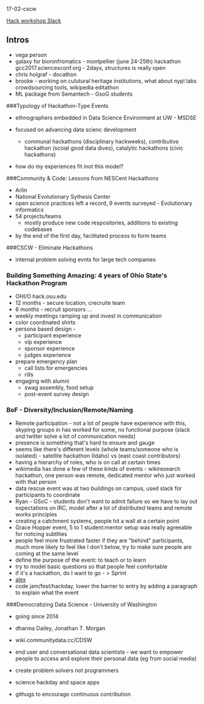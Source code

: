 17-02-cscw

[Hack workshop Slack](https://hackathonworkshop.slack.com/messages/general/)

## Intros

* vega person
* galaxy for bioninfromatics - montpellier (june 24-25th) hackathon gcc2017.sciencesconf.org - 2days, structures is really open
* chris holgraf - docathon
* brooke - working on culutural heritage institutions, what about nypl labs crowdsourcing tools, wikipedia editathon
* ML package from Semantech - GsoG students


###Typology of Hackathon-Type Events

* ethnographers embedded in Data Science Environment at UW - MSDSE
* focused on advancing data scienc development
	* communal hackathons (disciplinary hackweeks), contributive hackathon (scoial good data dives), catalytic hackathons (civic hackathons)

* how do my experiences fit inot this model?

###Community & Code: Lessons from NESCent Hackathons

* Arlin
* National Evolutionary Sythesis Center
* open science practices left a record, 9 events surveyed - Evolutionary informatics
* 54 projects/teams
	* mostly produce new code respositories, additions to existing codebases
* by the end of the first day, facilitated process to form teams

###CSCW - Eliminate Hackathons
* internal problem solving evnts for large tech companies

### Building Something Amazing: 4 years of Ohio State's Hackathon Program

* OHI/O hack.osu.edu
* 12 months - secure location, crecruite team
* 6 months - recruit sponsors
...
* weekly meetings ramping up and invest in communication
* color coordinated shirts
* persona based design - 
	* participant experience
	* vip experience
	* sponsor experience
	* judges experience
* prepare emergency plan
	* call lists for emergencies
	* rills
* engaging with alumni
	* swag assembly, food setup
	* post-event survey design

### BoF - Diversity/Inclusion/Remote/Naming

* Remote participation - not a lot of people have experience with this, skyping groups in has worked for some, no functional purpose (slack and twitter solve a lot of communication needs)
* presence is something that's hard to ensure and gauge
* seems like there's different levels (whole teams/someone who is isolated) - satellite hackathon (Idaho) vs (east coast contributors)
* having a hierarchy of roles, who is on call at certain times
* wikimedia has done a few of these kinds of events - wikiresearch hackathon, one person was remote, dedicated mentor who just worked with that person
* data rescue event was at two buildings on campus, used slack for participants to coordinate
* Ryan - GSoC - students don't want to admit failure so we have to lay out expectations on IRC, model after a lot of distributed teams and remote works principles
* creating a catchment systems, people hit a wall at a certain point
* Grace Hopper event, 5 to 1 student:mentor setup was really agreeable for noticing subtlties 
* people feel more frustrated faster if they are "behind" participants, much more likely to feel like I don't below, try to make sure people are coming at the same level
* define the purpose of the event: to teach or to learn
* try to model basic questions so that people feel comfortable
* if it's a hackathon, do I want to go - > Sprint
* [alex](https://github.com/wooorm/alex)
* code jam/fest/hackday, lower the barrier to entry by adding a paragraph to explain what the event

###Democratizing Data Science - University of Washington
* going since 2014
* dharma Dailey, Jonathan T. Morgan
* wiki.communitydata.cc/CDSW
* end user and conversational data scientists - we want to empower people to access and explore their personal data (eg from social media)
* create problem solvers not programmers




* science hackday and space apps
* githugs to encourage continuous contribution
